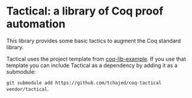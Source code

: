 # Tactical: a library of Coq proof automation

This library provides some basic tactics to augment the Coq standard library.

Tactical uses the project template from [coq-lib-example](https://github.com/tchajed/coq-lib-example). If you use that template you can include Tactical as a dependency by adding it as a submodule:

`git submodule add https://github.com/tchajed/coq-tactical vendor/tactical`.

